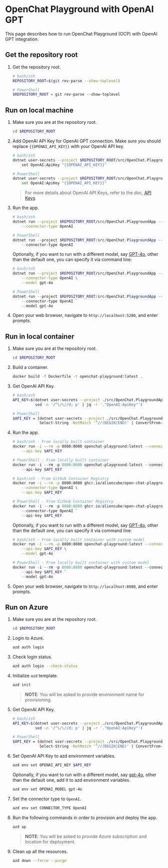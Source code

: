 # OpenChat Playground with OpenAI GPT

This page describes how to run OpenChat Playground (OCP) with OpenAI GPT integration.

## Get the repository root

1. Get the repository root.

    ```bash
    # bash/zsh
    REPOSITORY_ROOT=$(git rev-parse --show-toplevel)
    ```

    ```powershell
    # PowerShell
    $REPOSITORY_ROOT = git rev-parse --show-toplevel
    ```

## Run on local machine

1. Make sure you are at the repository root.

    ```bash
    cd $REPOSITORY_ROOT
    ```

1. Add OpenAI API Key for OpenAI GPT connection. Make sure you should replace `{{OPENAI_API_KEY}}` with your OpenAI API key.

    ```bash
    # bash/zsh
    dotnet user-secrets --project $REPOSITORY_ROOT/src/OpenChat.PlaygroundApp \
        set OpenAI:ApiKey "{{OPENAI_API_KEY}}"
    ```

    ```bash
    # PowerShell
    dotnet user-secrets --project $REPOSITORY_ROOT/src/OpenChat.PlaygroundApp `
        set OpenAI:ApiKey "{{OPENAI_API_KEY}}"
    ```

    > For more details about OpenAI API Keys, refer to the doc, [API Keys](https://platform.openai.com/api-keys).

1. Run the app.

    ```bash
    # bash/zsh
    dotnet run --project $REPOSITORY_ROOT/src/OpenChat.PlaygroundApp -- \
        --connector-type OpenAI
    ```

    ```powershell
    # PowerShell
    dotnet run --project $REPOSITORY_ROOT/src/OpenChat.PlaygroundApp -- `
        --connector-type OpenAI
    ```

    Optionally, if you want to run with a different model, say [GPT-4o](https://platform.openai.com/docs/models/gpt-4o), other than the default one, you can specify it via command line:

    ```bash
    # bash/zsh
    dotnet run --project $REPOSITORY_ROOT/src/OpenChat.PlaygroundApp -- \
        --connector-type OpenAI \
        --model gpt-4o
    ```

    ```powershell
    # PowerShell
    dotnet run --project $REPOSITORY_ROOT/src/OpenChat.PlaygroundApp -- `
        --connector-type OpenAI `
        --model gpt-4o
    ```

1. Open your web browser, navigate to `http://localhost:5280`, and enter prompts.

## Run in local container

1. Make sure you are at the repository root.

    ```bash
    cd $REPOSITORY_ROOT
    ```

1. Build a container.

    ```bash
    docker build -f Dockerfile -t openchat-playground:latest .
    ```

1. Get OpenAI API Key.

    ```bash
    # bash/zsh
    API_KEY=$(dotnet user-secrets --project ./src/OpenChat.PlaygroundApp list --json | \
              sed -n '/^\/\//d; p' | jq -r '."OpenAI:ApiKey"')
    ```

    ```bash
    # PowerShell
    $API_KEY = (dotnet user-secrets --project ./src/OpenChat.PlaygroundApp list --json | `
                Select-String -NotMatch '^//(BEGIN|END)' | ConvertFrom-Json).'OpenAI:ApiKey'
    ```

1. Run the app.

    ```bash
    # bash/zsh - From locally built container
    docker run -i --rm -p 8080:8080 openchat-playground:latest --connector-type OpenAI \
        --api-key $API_KEY
    ```

    ```powershell
    # PowerShell - From locally built container
    docker run -i --rm -p 8080:8080 openchat-playground:latest --connector-type OpenAI `
        --api-key $API_KEY
    ```

    ```bash
    # bash/zsh - From GitHub Container Registry
    docker run -i --rm -p 8080:8080 ghcr.io/aliencube/open-chat-playground/openchat-playground:latest \
        --connector-type OpenAI \
        --api-key $API_KEY
    ```

    ```powershell
    # PowerShell - From GitHub Container Registry
    docker run -i --rm -p 8080:8080 ghcr.io/aliencube/open-chat-playground/openchat-playground:latest `
        --connector-type OpenAI `
        --api-key $API_KEY
    ```

    Optionally, if you want to run with a different model, say [GPT-4o](https://platform.openai.com/docs/models/gpt-4o), other than the default one, you can specify it via command line:

    ```bash
    # bash/zsh - From locally built container with custom model
    docker run -i --rm -p 8080:8080 openchat-playground:latest --connector-type OpenAI \
        --api-key $API_KEY \
        --model gpt-4o
    ```

    ```powershell
    # PowerShell - From locally built container with custom model
    docker run -i --rm -p 8080:8080 openchat-playground:latest --connector-type OpenAI `
        --api-key $API_KEY `
        --model gpt-4o
    ```

1. Open your web browser, navigate to `http://localhost:8080`, and enter prompts.

## Run on Azure

1. Make sure you are at the repository root.

    ```bash
    cd $REPOSITORY_ROOT
    ```

1. Login to Azure.

    ```bash
    azd auth login
    ```

1. Check login status.

    ```bash
    azd auth login --check-status
    ```

1. Initialize `azd` template.

    ```bash
    azd init
    ```

    > **NOTE**: You will be asked to provide environment name for provisioning.

1. Get OpenAI API Key.

    ```bash
    # bash/zsh
    API_KEY=$(dotnet user-secrets --project ./src/OpenChat.PlaygroundApp list --json | \
              sed -n '/^\/\//d; p' | jq -r '."OpenAI:ApiKey"')
    ```

    ```bash
    # PowerShell
    $API_KEY = (dotnet user-secrets --project ./src/OpenChat.PlaygroundApp list --json | `
                Select-String -NotMatch '^//(BEGIN|END)' | ConvertFrom-Json).'OpenAI:ApiKey'
    ```

1. Set OpenAI API Key to azd environment variables.

    ```bash
    azd env set OPENAI_API_KEY $API_KEY
    ```

    Optionally, if you want to run with a different model, say [gpt-4o](https://platform.openai.com/docs/models/gpt-4o), other than the default one, add it to azd environment variables.

    ```bash
    azd env set OPENAI_MODEL gpt-4o
    ```

1. Set the connector type to `OpenAI`.

    ```bash
    azd env set CONNECTOR_TYPE OpenAI
    ```

1. Run the following commands in order to provision and deploy the app.

    ```bash
    azd up
    ```

    > **NOTE**: You will be asked to provide Azure subscription and location for deployment.

1. Clean up all the resources.

    ```bash
    azd down --force --purge
    ```
